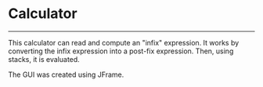 # Calculator
---
This calculator can read and compute an "infix" expression. It works by converting the infix expression into a post-fix expression. Then, using stacks, it is evaluated.

The GUI was created using JFrame.
